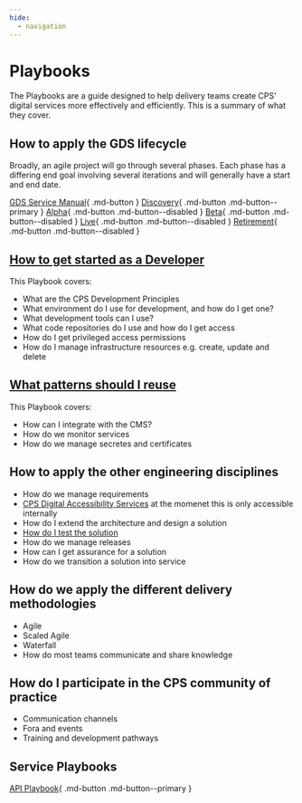 ```yaml
---
hide:
  - navigation
---
```


# Playbooks

The Playbooks are a guide designed to help delivery teams create CPS' digital services more effectively and efficiently. 
This is a summary of what they cover.

## How to apply the GDS lifecycle

Broadly, an agile project will go through several phases. Each phase has a differing end goal involving several
iterations and will generally have a start and end date.

[GDS Service Manual](https://www.gov.uk/service-manual){ .md-button }
[Discovery](Lifecycle/10-Discovery-Playbook/index.md){ .md-button .md-button--primary }
[Alpha](){ .md-button .md-button--disabled }
[Beta](){ .md-button .md-button--disabled }
[Live](){ .md-button .md-button--disabled }
[Retirement](){ .md-button .md-button--disabled }

## [How to get started as a Developer](./how-to-get-started/index.md)

This Playbook covers: 

* What are the CPS Development Principles
* What environment do I use for development, and how do I get one?
* What development tools can I use?
* What code repositories do I use and how do I get access
* How do I get privileged access permissions
* How do I manage infrastructure resources e.g. create, update and delete

## [What patterns should I reuse](./reusable-patterns/index.md)

This Playbook covers:

* How can I integrate with the CMS?
* How do we monitor services
* How do we manage secretes and certificates

## How to apply the other engineering disciplines

* How do we manage requirements
* [CPS Digital Accessibility Services](https://cpsgovuk.sharepoint.com/hubs/hq/dts/Pages/MeetTheITATeam.aspx) at the momenet this is only accessible internally
* How do I extend the architecture and design a solution
* [How do I test the solution](../activities/test-resources/index.md)
* How do we manage releases
* How can I get assurance for a solution
* How do we transition a solution into service

## How do we apply the different delivery methodologies

* Agile
* Scaled Agile
* Waterfall
* How do most teams communicate and share knowledge

## How do I participate in the CPS community of practice

* Communication channels
* Fora and events
* Training and development pathways

## Service Playbooks

[API Playbook](./API-Playbook){ .md-button .md-button--primary }
